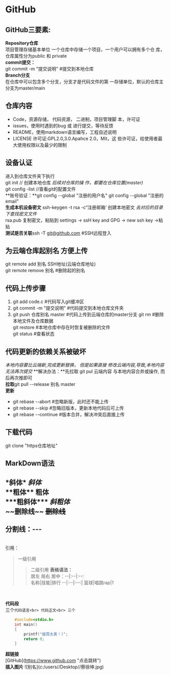 # GitHub
## GitHub三要素:
**Repository仓库**<br>
项目管理存储基本单位
一个仓库中存储一个项目，一个用户可以拥有多个仓
库，仓库属性分为public 和 private<br>
**commit提交：**<br>
git commit -m "提交说明" #提交到本地仓库<br>
**Branch分支**<br>
在仓库中可以包含多个分支，分支才是代码文件的第
一存储单位，默认的仓库主分支为master/main<br>
## 仓库内容
* Code，资源存储，
代码资源，
二进制，项目管理脚
本，许可证<br>
* issues，使用时遇到的bug 或 进行提交，等待反馈
* README，使用markdown语言编写，工程自述说明<br>
* LICENSE 许可证:GPL2.0,3.0.Apahce 2.0，Mit，这
些许可证，给使用者最大使用权限以及最少的限制<br>
## 设备认证
进入到仓库文件夹下执行<br>
git init // 创建本地仓库
*后续对仓库的操
作，都要在仓库位置(master)*<br>
git config -list //查看git的配置文件<br>
**账号验证：**git config --global "注册的用户名" git config --global "注册的email"<br>
**生成本机设备密文**
ssh-keygen -t rsa -c“注册邮箱’
创建本地密文 *去对应的目录下查找密文文件*<br>
rsa.pub 复制密文，粘贴到 settings -> ssH key and
GPG -> new ssh key ->粘贴<br>
**测试是否关联**ssh -T git@github.com #SSH远程登入<br>
## 为云端仓库起别名 方便上传
git remote add 别名 SSH地址(云端仓库地址)
<br>git remote remove 别名 #删除起的别名
## 代码上传步骤
1. git add code.c #代码写入git缓冲区
2. git commit -m "提交说明" #代码提交到本地仓库文件夹
3. git push 仓库别名 master #代码上传到云端仓库的master分支
git rm #删除本地文件及仓库数据<br>
git restore #本地仓库中存在时恢复被删除的文件<br>
git status #查看状态<br>
## 代码更新的依赖关系被破坏
*本地内容要比云端新,完成更新替换， 但是如果直接
修改云端内容,导致,本地内容无法再次提交*
**解决办法：**先拉取 git pul 云端内容 与本地内容合井或操作,
而后再次推即可
<br>**拉取**git pull --release 别名 master<br>
**更新**
* git rebase --abort #忽略新版，此时还不能上传
* git rebase --skip #忽略旧版本，更新本地代码后可上传
* git rebase --continue #版本合并，解决冲突后直接上传
## 下载代码
git clone "https仓库地址" 
## MarkDown语法
\*斜体\* *斜体* <br>\*\*粗体\*\* **粗体**<br>  \*\*\*粗斜体\*\*\* ***斜粗体***<br>
\~\~删除线\~\~ ~~删除线~~<br>
<br>分割线：---
---
<br>引用：<br>
> 一级引用
> > 二级引用
**表格语法：**<br>居左 局右 居中：\-\-|:\-\-|:\-\-:<br>
名称|技能|排行
--|:--|:--:|
篮球|唱跳rap|1
<br>


**代码段**<br>
三个`代码语言<br>
 	代码正文<br>
三个`<br>
```c
	#include<stdio.h>
	int main()
	{
		printf("姬霓太美！)";
		return 0;
	}
```
**超链接**<br>
\[GitHub](https://www.github.com "点击跳转")
<br>**插入图片**
\!\[别名](c:/users//Desktop//蔡徐坤.jpg)






















































